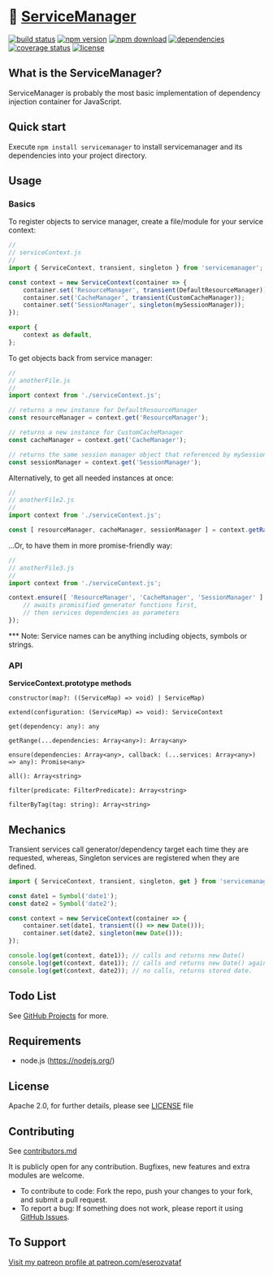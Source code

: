 # 🔌 [ServiceManager](https://github.com/eserozvataf/servicemanager)

[![build status][build-image]][build-url]
[![npm version][npm-image]][npm-url]
[![npm download][download-image]][npm-url]
[![dependencies][dep-image]][dep-url]
[![coverage status][coverage-image]][coverage-url]
[![license][license-image]][license-url]


## What is the ServiceManager?

ServiceManager is probably the most basic implementation of dependency injection container for JavaScript.


## Quick start

Execute `npm install servicemanager` to install servicemanager and its dependencies into your project directory.


## Usage

### Basics

To register objects to service manager, create a file/module for your service context:

```js
//
// serviceContext.js
//
import { ServiceContext, transient, singleton } from 'servicemanager';

const context = new ServiceContext(container => {
    container.set('ResourceManager', transient(DefaultResourceManager));
    container.set('CacheManager', transient(CustomCacheManager));
    container.set('SessionManager', singleton(mySessionManager));
});

export {
    context as default,
};
```

To get objects back from service manager:

```js
//
// anotherFile.js
//
import context from './serviceContext.js';

// returns a new instance for DefaultResourceManager
const resourceManager = context.get('ResourceManager');

// returns a new instance for CustomCacheManager
const cacheManager = context.get('CacheManager');

// returns the same session manager object that referenced by mySessionManager
const sessionManager = context.get('SessionManager');
```

Alternatively, to get all needed instances at once:

```js
//
// anotherFile2.js
//
import context from './serviceContext.js';

const [ resourceManager, cacheManager, sessionManager ] = context.getRange('ResourceManager', 'CacheManager', 'SessionManager');
```

...Or, to have them in more promise-friendly way:

```js
//
// anotherFile3.js
//
import context from './serviceContext.js';

context.ensure([ 'ResourceManager', 'CacheManager', 'SessionManager' ], (resourceManager, cacheManager, sessionManager) => {
    // awaits promisified generator functions first,
    // then services dependencies as parameters
});
```

*** Note: Service names can be anything including objects, symbols or strings.


### API

**ServiceContext.prototype methods**

```
constructor(map?: ((ServiceMap) => void) | ServiceMap)

extend(configuration: (ServiceMap) => void): ServiceContext

get(dependency: any): any

getRange(...dependencies: Array<any>): Array<any>

ensure(dependencies: Array<any>, callback: (...services: Array<any>) => any): Promise<any>

all(): Array<string>

filter(predicate: FilterPredicate): Array<string>

filterByTag(tag: string): Array<string>
```


## Mechanics

Transient services call generator/dependency target each time they are requested,
whereas, Singleton services are registered when they are defined.

```js
import { ServiceContext, transient, singleton, get } from 'servicemanager';

const date1 = Symbol('date1');
const date2 = Symbol('date2');

const context = new ServiceContext(container => {
    container.set(date1, transient(() => new Date()));
    container.set(date2, singleton(new Date()));
});

console.log(get(context, date1)); // calls and returns new Date()
console.log(get(context, date1)); // calls and returns new Date() again,
console.log(get(context, date2)); // no calls, returns stored date.
```


## Todo List

See [GitHub Projects](https://github.com/eserozvataf/servicemanager/projects) for more.


## Requirements

* node.js (https://nodejs.org/)


## License

Apache 2.0, for further details, please see [LICENSE](LICENSE) file


## Contributing

See [contributors.md](contributors.md)

It is publicly open for any contribution. Bugfixes, new features and extra modules are welcome.

* To contribute to code: Fork the repo, push your changes to your fork, and submit a pull request.
* To report a bug: If something does not work, please report it using [GitHub Issues](https://github.com/eserozvataf/servicemanager/issues).


## To Support

[Visit my patreon profile at patreon.com/eserozvataf](https://www.patreon.com/eserozvataf)


[build-image]: https://travis-ci.org/eserozvataf/servicemanager.svg?branch=master
[build-url]: https://travis-ci.org/eserozvataf/servicemanager
[npm-image]: https://img.shields.io/npm/v/servicemanager.svg?style=flat-square
[npm-url]: https://www.npmjs.com/package/servicemanager
[download-image]: https://img.shields.io/npm/dt/servicemanager.svg?style=flat-square
[dep-image]: https://img.shields.io/david/eserozvataf/servicemanager.svg?style=flat-square
[dep-url]: https://github.com/eserozvataf/servicemanager
[coverage-image]: https://codecov.io/gh/eserozvataf/servicemanager/branch/master/graph/badge.svg
[coverage-url]: https://codecov.io/gh/eserozvataf/servicemanager
[license-image]: https://img.shields.io/npm/l/servicemanager.svg?style=flat-square
[license-url]: https://github.com/eserozvataf/servicemanager/blob/master/LICENSE

